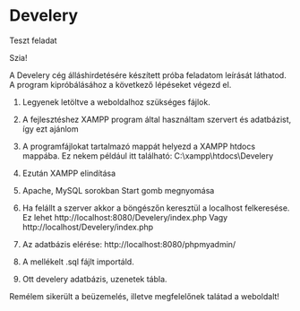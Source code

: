 # Develery
Teszt feladat

Szia! 

A Develery cég álláshirdetésére készített próba feladatom leírását láthatod.
A program kipróbálásához a következő lépéseket végezd el.

1. Legyenek letöltve a weboldalhoz szükséges fájlok.
2. A fejlesztéshez XAMPP program által használtam szervert és adatbázist, így ezt ajánlom
3. A programfájlokat tartalmazó mappát helyezd a XAMPP htdocs mappába.
Ez nekem például itt található: C:\xampp\htdocs\Develery
4. Ezután XAMPP elindítása
5. Apache, MySQL sorokban Start gomb megnyomása
6. Ha felállt a szerver akkor a böngészőn keresztül a localhost felkeresése.
Ez lehet http://localhost:8080/Develery/index.php
Vagy	 http://localhost/Develery/index.php

7. Az adatbázis elérése:
		http://localhost:8080/phpmyadmin/
8. A mellékelt .sql fájlt importáld.
9. Ott develery adatbázis, uzenetek tábla.

Remélem sikerült a beüzemelés, illetve megfelelőnek talátad a weboldalt!

